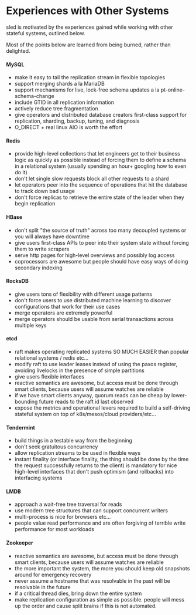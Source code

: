 # Experiences with Other Systems

sled is motivated by the experiences gained while working with other stateful systems, outlined below.

Most of the points below are learned from being burned, rather than delighted.

#### MySQL
* make it easy to tail the replication stream in flexible topologies
* support merging shards a la MariaDB
* support mechanisms for live, lock-free schema updates a la pt-online-schema-change
* include GTID in all replication information
* actively reduce tree fragmentation
* give operators and distributed database creators first-class support for replication, sharding, backup, tuning, and diagnosis
* O_DIRECT + real linux AIO is worth the effort

#### Redis
* provide high-level collections that let engineers get to their business logic as quickly as possible instead of forcing them to define a schema in a relational system (usually spending an hour+ googling how to even do it)
* don't let single slow requests block all other requests to a shard
* let operators peer into the sequence of operations that hit the database to track down bad usage
* don't force replicas to retrieve the entire state of the leader when they begin replication

#### HBase
* don't split "the source of truth" across too many decoupled systems or you will always have downtime
* give users first-class APIs to peer into their system state without forcing them to write scrapers
* serve http pages for high-level overviews and possibly log access
* coprocessors are awesome but people should have easy ways of doing secondary indexing

#### RocksDB
* give users tons of flexibility with different usage patterns
* don't force users to use distributed machine learning to discover configurations that work for their use cases
* merge operators are extremely powerful
* merge operators should be usable from serial transactions across multiple keys

#### etcd
* raft makes operating replicated systems SO MUCH EASIER than popular relational systems / redis etc...
* modify raft to use leader leases instead of using the paxos register, avoiding livelocks in the presence of simple partitions
* give users flexible interfaces
* reactive semantics are awesome, but access must be done through smart clients, because users will assume watches are reliable
* if we have smart clients anyway, quorum reads can be cheap by lower-bounding future reads to the raft id last observed
* expose the metrics and operational levers required to build a self-driving stateful system on top of k8s/mesos/cloud providers/etc...

#### Tendermint
* build things in a testable way from the beginning
* don't seek gratuitous concurrency
* allow replication streams to be used in flexible ways
* instant finality (or interface finality, the thing should be done by the time the request successfully returns to the client) is mandatory for nice high-level interfaces that don't push optimism (and rollbacks) into interfacing systems

#### LMDB
* approach a wait-free tree traversal for reads
* use modern tree structures that can support concurrent writers
* multi-process is nice for browsers etc...
* people value read performance and are often forgiving of terrible write performance for most workloads

#### Zookeeper
* reactive semantics are awesome, but access must be done through smart clients, because users will assume watches are reliable
* the more important the system, the more you should keep old snapshots around for emergency recovery
* never assume a hostname that was resolvable in the past will be resolvable in the future
* if a critical thread dies, bring down the entire system
* make replication configuration as simple as possible. people will mess up the order and cause split brains if this is not automated.
